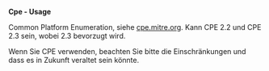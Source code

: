 **Cpe - Usage**

Common Platform Enumeration, siehe [cpe.mitre.org](https://cpe.mitre.org/specification/).
Kann CPE 2.2 und CPE 2.3 sein, wobei 2.3 bevorzugt wird.

Wenn Sie CPE verwenden, beachten Sie bitte die Einschränkungen und dass es in Zukunft veraltet sein könnte.